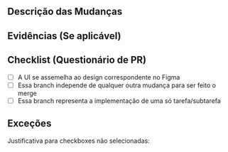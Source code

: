 ## Descrição das Mudanças

<!--
Descrever em poucas palavras o que essa branch pretende implementar na branch destino
-->

## Evidências (Se aplicável)

## Checklist (Questionário de PR)

- [ ] A UI se assemelha ao design correspondente no Figma
- [ ] Essa branch independe de qualquer outra mudança para ser feito o merge
- [ ] Essa branch representa a implementação de uma só tarefa/subtarefa

## Exceções

Justificativa para checkboxes não selecionadas:

<!--
## Instruções
- Título da PR deve seguir este padrão: ALE-123: Título da tarefa`
- Incluir o link da tarefa do Jira
-->
